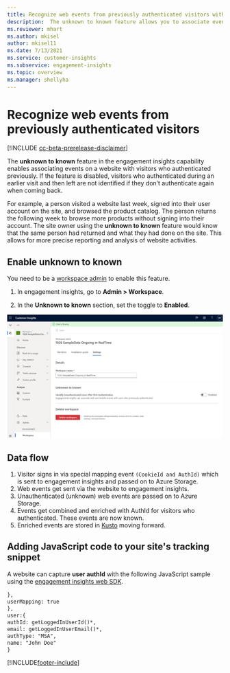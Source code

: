 ```yaml
---
title: Recognize web events from previously authenticated visitors with unknown to known
description:  The unknown to known feature allows you to associate events on a website with visitors who authenticated previously. 
ms.reviewer: mhart
ms.author: mkisel
author: mkisel11
ms.date: 7/13/2021
ms.service: customer-insights
ms.subservice: engagement-insights 
ms.topic: overview
ms.manager: shellyha
---
```

# Recognize web events from previously authenticated visitors

[!INCLUDE [cc-beta-prerelease-disclaimer](includes/cc-beta-prerelease-disclaimer.md)]

The **unknown to known** feature in the engagement insights capability enables associating events on a website with visitors who authenticated previously. If the feature is disabled, visitors who authenticated during an earlier visit and then left are not identified if they don’t authenticate again when coming back. 

For example, a person visited a website last week, signed into their user account on the site, and browsed the product catalog. The person returns the following week to browse more products without signing into their account. The site owner using the **unknown to known** feature would know that the same person had returned and what they had done on the site. This allows for more precise reporting and analysis of website activities.

## Enable unknown to known

You need to be a [workspace admin](user-roles.md) to enable this feature. 

1. In engagement insights, go to **Admin > Workspace**. 

1. In the **Unknown to known** section, set the toggle to **Enabled**.

![Enable U2K forward](media/U2Ktoggle.png "Enable U2K forward")

## Data flow

1. Visitor signs in via special mapping event `(CookieId and AuthId)` which is sent to engagement insights and passed on to Azure Storage.
2. Web events get sent via the website to engagement insights.
3. Unauthenticated (unknown) web events are passed on to Azure Storage.
4. Events get combined and enriched with AuthId for visitors who authenticated. These events are now known.
5. Enriched events are stored in [Kusto](/azure/data-explorer/kusto/concepts.md) moving forward.

## Adding JavaScript code to your site's tracking snippet

A website can capture **user authId** with the following JavaScript sample using the [engagement insights web SDK](advanced-SDK-implementation.md).

```
},
userMapping: true
},
user:{
authId: getLoggedInUserId()*,
email: getLoggedInUserEmail()*,
authType: "MSA",
name: "John Doe"
}
```

[!INCLUDE[footer-include](../includes/footer-banner.md)]
